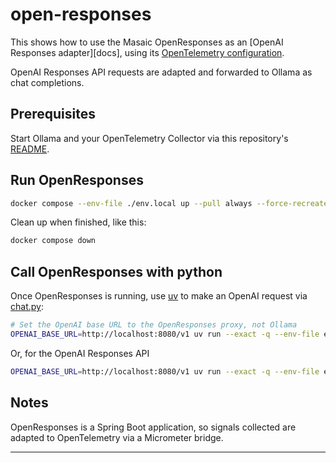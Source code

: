 # open-responses

This shows how to use the Masaic OpenResponses as an [OpenAI Responses adapter][docs],
using its [OpenTelemetry configuration][config].

OpenAI Responses API requests are adapted and forwarded to Ollama as chat
completions.

## Prerequisites

Start Ollama and your OpenTelemetry Collector via this repository's [README](../README.md).

## Run OpenResponses

```bash
docker compose --env-file ./env.local up --pull always --force-recreate --remove-orphans 
```

Clean up when finished, like this:

```bash
docker compose down
```

## Call OpenResponses with python

Once OpenResponses is running, use [uv][uv] to make an OpenAI request via
[chat.py](../chat.py):

```bash
# Set the OpenAI base URL to the OpenResponses proxy, not Ollama
OPENAI_BASE_URL=http://localhost:8080/v1 uv run --exact -q --env-file env.local ../chat.py
```

Or, for the OpenAI Responses API
```bash
OPENAI_BASE_URL=http://localhost:8080/v1 uv run --exact -q --env-file env.local ../chat.py --use-responses-api
```

## Notes

OpenResponses is a Spring Boot application, so signals collected are adapted to
OpenTelemetry via a Micrometer bridge.

---
[doc]: https://openresponses.masaic.ai/openresponses/compatibility
[config]: https://github.com/masaic-ai-platform/docs/blob/main/openresponses/observability.mdx
[uv]: https://docs.astral.sh/uv/getting-started/installation/
